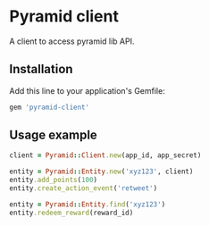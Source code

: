 # Pyramid client

A client to access pyramid lib API.

## Installation

Add this line to your application's Gemfile:

```ruby
gem 'pyramid-client'
```

## Usage example

```ruby
client = Pyramid::Client.new(app_id, app_secret)

entity = Pyramid::Entity.new('xyz123', client)
entity.add_points(100)
entity.create_action_event('retweet')

entity = Pyramid::Entity.find('xyz123')
entity.redeem_reward(reward_id)
```

